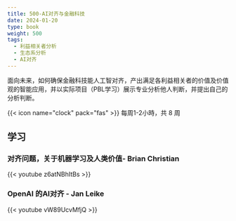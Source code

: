 ```yaml
---
title: 500-AI对齐与金融科技
date: 2024-01-20
type: book
weight: 500
tags:
  - 利益相关者分析
  - 生态系分析
  - AI对齐
---
```


面向未来，如何确保金融科技能人工智对齐，产出满足各利益相关者的价值及价值观的智能应用，并以实际项目（PBL学习）展示专业分析他人判断，并提出自己的分析判断。

<!--more-->

{{< icon name="clock" pack="fas" >}} 每周1-2小時，共 8 周 

## 学习

### 对齐问题，关于机器学习及人类价值- Brian Christian

{{< youtube z6atNBhItBs >}}

### OpenAI 的AI对齐 - Jan Leike 

{{< youtube vW89UcvMfjQ >}}

